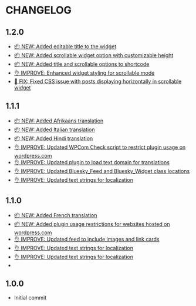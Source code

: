 # CHANGELOG

## 1.2.0

* [📦 NEW: Added editable title to the widget](https://github.com/robertdevore/bluesky-feed-for-wordpress/commit/)
* [📦 NEW: Added scrollable widget option with customizable height](https://github.com/robertdevore/bluesky-feed-for-wordpress/commit/)
* [📦 NEW: Added title and scrollable options to shortcode](https://github.com/robertdevore/bluesky-feed-for-wordpress/commit/)
* [👌 IMPROVE: Enhanced widget styling for scrollable mode](https://github.com/robertdevore/bluesky-feed-for-wordpress/commit/)
* [🐛 FIX: Fixed CSS issue with posts displaying horizontally in scrollable widget](https://github.com/robertdevore/bluesky-feed-for-wordpress/commit/)

## 1.1.1

* [📦 NEW: Added Afrikaans translation](https://github.com/robertdevore/bluesky-feed-for-wordpress/commit/0cc5ecc84b533be8a87fe088f8f86ed121e16ac6)
* [📦 NEW: Added Italian translation](https://github.com/robertdevore/bluesky-feed-for-wordpress/commit/bda5ded20974be436d67995ee32fae2700b07a29)
* [📦 NEW: Added Hindi translation](https://github.com/robertdevore/bluesky-feed-for-wordpress/commit/3f062f2f0f91706fc6c0077fd0bd7f4a76029feb)
* [👌 IMPROVE: Updated WPCom Check script to restrict plugin usage on wordpress.com](https://github.com/robertdevore/bluesky-feed-for-wordpress/commit/7dbe5cc3252d7a4513c5c72e7448dbb94749021c)
* [👌 IMPROVE: Updated plugin to load text domain for translations](https://github.com/robertdevore/bluesky-feed-for-wordpress/commit/90fe490ed4a96afe8b3c4160a119cb73bac7de3f)
* [👌 IMPROVE: Updated Bluesky_Feed and Bluesky_Widget class locations](https://github.com/robertdevore/bluesky-feed-for-wordpress/commit/4607f986607298e905b93c9938ea65b7b8aa73db)
* [👌 IMPROVE: Updated text strings for localization](https://github.com/robertdevore/bluesky-feed-for-wordpress/commit/802ba429727ddaf7841817766b18f92f9f40811c)

## 1.1.0

* [📦 NEW: Added French translation](https://github.com/robertdevore/bluesky-feed-for-wordpress/commit/f32c41f0099844633bfd5e3ea48d92f73cfbcb23)
* [📦 NEW: Added plugin usage restrictions for websites hosted on wordpress.com](https://github.com/robertdevore/bluesky-feed-for-wordpress/commit/e3d259ee4505198fdd26349dffc46eb7a37d1a95)
* [👌 IMPROVE: Updated feed to include images and link cards](https://github.com/robertdevore/bluesky-feed-for-wordpress/commit/09aa6170324d32275e34cfaa45e4a30948e82eb1)
* [👌 IMPROVE: Updated text strings for localization](https://github.com/robertdevore/bluesky-feed-for-wordpress/commit/79c21362a6ee32535caac461c20671ff57e10929)
* [👌 IMPROVE: Updated text strings for localization](https://github.com/robertdevore/bluesky-feed-for-wordpress/commit/417fed4fcfaaa060154514c4e4ff2d3c410e09c4)
* 

## 1.0.0

* Initial commit
